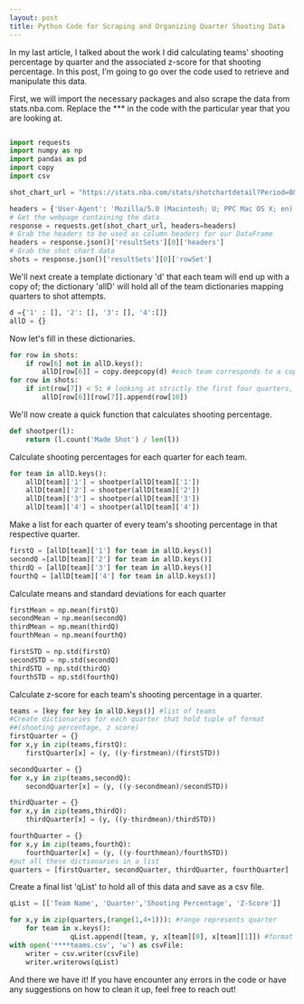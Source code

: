 ```yaml
---
layout: post
title: Python Code for Scraping and Organizing Quarter Shooting Data
---
```


In my last article, I talked about the work I did calculating teams' shooting percentage by quarter and the associated z-score for that shooting percentage. In this post, I'm going to go over the code used to retrieve and manipulate this data.

First, we will import the necessary packages and also scrape the data from stats.nba.com. Replace the *** in the code with the particular year that you are looking at.

```python

import requests
import numpy as np
import pandas as pd
import copy
import csv

shot_chart_url = "https://stats.nba.com/stats/shotchartdetail?Period=0&VsConference=&LeagueID=00&LastNGames=0&TeamID=0&PlayerPosition=&Location=&Outcome=&ContextMeasure=FGA&DateFrom=&StartPeriod=&DateTo=&OpponentTeamID=0&ContextFilter=&RangeType=&Season=****-**&AheadBehind=&PlayerID=0&EndRange=&VsDivision=&PointDiff=&RookieYear=&GameSegment=&Month=0&ClutchTime=&StartRange=&EndPeriod=&SeasonType=Regular%20Season&SeasonSegment=&GameID="

headers = {'User-Agent': 'Mozilla/5.0 (Macintosh; U; PPC Mac OS X; en) AppleWebKit/124 (KHTML, like Gecko) Safari/125'}
# Get the webpage containing the data
response = requests.get(shot_chart_url, headers=headers)
# Grab the headers to be used as column headers for our DataFrame
headers = response.json()['resultSets'][0]['headers']
# Grab the shot chart data
shots = response.json()['resultSets'][0]['rowSet']
```

We'll next create a template dictionary 'd' that each team will end up with a copy of; the dictionary 'allD' will hold all of the team dictionaries mapping quarters to shot attempts.

```python
d ={'1' : [], '2': [], '3': [], '4':[]}
allD = {}
```

Now let's fill in these dictionaries.

```python
for row in shots:
    if row[6] not in allD.keys():
        allD[row[6]] = copy.deepcopy(d) #each team corresponds to a copy of template dict 'd'
for row in shots:
    if int(row[7]) < 5: # looking at strictly the first four quarters, this code makes sure to exclude overtime
        allD[row[6]][row[7]].append(row[10])
```

We'll now create a quick function that calculates shooting percentage.
```python
def shootper(l):
    return (l.count('Made Shot') / len(l))
```

Calculate shooting percentages for each quarter for each team.
```python
for team in allD.keys():
    allD[team]['1'] = shootper(allD[team]['1'])
    allD[team]['2'] = shootper(allD[team]['2'])
    allD[team]['3'] = shootper(allD[team]['3'])
    allD[team]['4'] = shootper(allD[team]['4'])
```
Make a list for each quarter of every team's shooting percentage in that respective quarter.
```python
firstQ = [allD[team]['1'] for team in allD.keys()]
secondQ =[allD[team]['2'] for team in allD.keys()]
thirdQ = [allD[team]['3'] for team in allD.keys()]
fourthQ = [allD[team]['4'] for team in allD.keys()]
```

Calculate means and standard deviations for each quarter

```python
firstMean = np.mean(firstQ)
secondMean = np.mean(secondQ)
thirdMean = np.mean(thirdQ)
fourthMean = np.mean(fourthQ)

firstSTD = np.std(firstQ)
secondSTD = np.std(secondQ)
thirdSTD = np.std(thirdQ)
fourthSTD = np.std(fourthQ)
```

Calculate z-score for each team's shooting percentage in a quarter.
```python
teams = [key for key in allD.keys()] #list of teams
#Create dictionaries for each quarter that hold tuple of format
##(shooting percentage, z score)
firstQuarter = {}
for x,y in zip(teams,firstQ):
    firstQuarter[x] = (y, ((y-firstmean)/(firstSTD))

secondQuarter = {}
for x,y in zip(teams,secondQ):
    secondQuarter[x] = (y, ((y-secondmean)/secondSTD))

thirdQuarter = {}
for x,y in zip(teams,thirdQ):
    thirdQuarter[x] = (y, ((y-thirdmean)/thirdSTD))

fourthQuarter = {}
for x,y in zip(teams,fourthQ):
    fourthQuarter[x] = (y, ((y-fourthmean)/fourthSTD))
#put all these dictionaries in a list
quarters = [firstQuarter, secondQuarter, thirdQuarter, fourthQuarter]
```

Create a final list 'qList' to hold all of this data and save as a csv file.
```python
qList = [['Team Name', 'Quarter','Shooting Percentage', 'Z-Score']]

for x,y in zip(quarters,(range(1,4+1))): #range represents quarter
    for team in x.keys():
               qList.append([team, y, x[team][0], x[team][1]]) #format is [name, quarter, shooting percentage, z-score
with open('****teams.csv', 'w') as csvFile:
    writer = csv.writer(csvFile)
    writer.writerows(qList)
```

And there we have it! If you have encounter any errors in the code or have any suggestions on how to clean it up, feel free to reach out!
